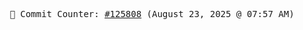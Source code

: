 <p align="center">
    <samp>
        📮 Commit Counter: <a href="https://github.com/Javascript-void0/Javascript-void0/commits/main">#125808</a> (August 23, 2025 @ 07:57 AM)
    </samp>
</p>